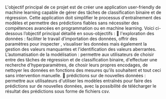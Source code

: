 L'objectif principal de ce projet est de créer une application user-friendly de machine
learning capable de gérer des tâches de classification binaire et de régression. Cette
application doit simplifier le processus d'entraînement des modèles et permettre des
prédictions fiables sans nécessiter des compétences avancées en programmation ou
en machine learning. Voici ci-dessous l’objectif principal détaillé en sous-objectifs :
 l'exploration des données : faciliter le travail d’importation des données, offrir
des paramètres pour inspecter , visualiser les données mais également la gestion
des valeurs manquantes et l'identification des valeurs aberrantes. 
 L’automatisation de la modélisation : permettre aux utilisateurs de choisir entre
des tâches de régression et de classification binaire, d'effectuer une recherche
d'hyperparamètres, de chosir leurs propres encodages, de nettoyer les données
en fonctions des mesures qu’ils souhaitent et tout ceci sans intervention
manuelle.  prédictions sur de nouvelles données : permettre aux utilisateurs d'utiliser les
modèles entraînés pour faire des prédictions sur de nouvelles données, avec la
possibilité de télécharger le résultat des prédictions sous forme de fichiers csv.

